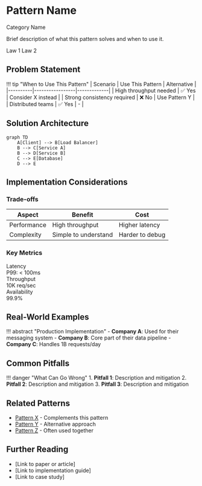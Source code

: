# Pattern Name

<div class="pattern-card">
  <span class="pattern-card__category">Category Name</span>
  <div class="pattern-card__content">
    <p class="pattern-card__description">
      Brief description of what this pattern solves and when to use it.
    </p>
    <div class="pattern-card__laws">
      <span class="pattern-card__law-badge">Law 1</span>
      <span class="pattern-card__law-badge">Law 2</span>
    </div>
  </div>
</div>

## Problem Statement

!!! tip "When to Use This Pattern"
    | Scenario | Use This Pattern | Alternative |
    |----------|-----------------|-------------|
    | High throughput needed | ✅ Yes | Consider X instead |
    | Strong consistency required | ❌ No | Use Pattern Y |
    | Distributed teams | ✅ Yes | - |

## Solution Architecture

```mermaid
graph TD
    A[Client] --> B[Load Balancer]
    B --> C[Service A]
    B --> D[Service B]
    C --> E[Database]
    D --> E
```

## Implementation Considerations

### Trade-offs

<table class="responsive-table">
<thead>
  <tr>
    <th>Aspect</th>
    <th>Benefit</th>
    <th>Cost</th>
  </tr>
</thead>
<tbody>
  <tr>
    <td data-label="Aspect">Performance</td>
    <td data-label="Benefit">High throughput</td>
    <td data-label="Cost">Higher latency</td>
  </tr>
  <tr>
    <td data-label="Aspect">Complexity</td>
    <td data-label="Benefit">Simple to understand</td>
    <td data-label="Cost">Harder to debug</td>
  </tr>
</tbody>
</table>

### Key Metrics

<div class="grid" markdown>
  <div class="card">
    <div class="card__title">Latency</div>
    <div class="card__description">P99: < 100ms</div>
  </div>
  <div class="card">
    <div class="card__title">Throughput</div>
    <div class="card__description">10K req/sec</div>
  </div>
  <div class="card">
    <div class="card__title">Availability</div>
    <div class="card__description">99.9%</div>
  </div>
</div>

## Real-World Examples

!!! abstract "Production Implementation"
    - **Company A**: Used for their messaging system
    - **Company B**: Core part of their data pipeline
    - **Company C**: Handles 1B requests/day

## Common Pitfalls

!!! danger "What Can Go Wrong"
    1. **Pitfall 1**: Description and mitigation
    2. **Pitfall 2**: Description and mitigation
    3. **Pitfall 3**: Description and mitigation

## Related Patterns

- [Pattern X](../pattern-x/) - Complements this pattern
- [Pattern Y](../pattern-y/) - Alternative approach
- [Pattern Z](../pattern-z/) - Often used together

## Further Reading

- [Link to paper or article]
- [Link to implementation guide]
- [Link to case study]